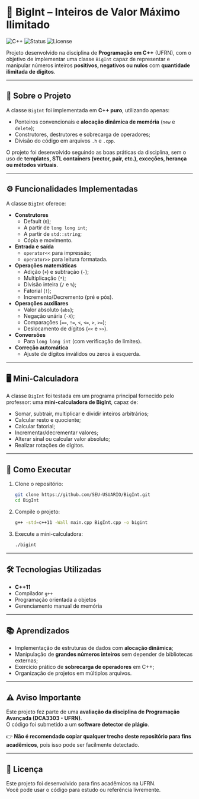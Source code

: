 # 🔢 BigInt – Inteiros de Valor Máximo Ilimitado

![C++](https://img.shields.io/badge/language-C%2B%2B11-blue)
![Status](https://img.shields.io/badge/status-finished-brightgreen)
![License](https://img.shields.io/badge/license-academic-lightgrey)

Projeto desenvolvido na disciplina de **Programação em C++** (UFRN), com o objetivo de implementar uma classe `BigInt` capaz de representar e manipular números inteiros **positivos, negativos ou nulos** com **quantidade ilimitada de dígitos**.

---

## 📌 Sobre o Projeto
A classe `BigInt` foi implementada em **C++ puro**, utilizando apenas:
- Ponteiros convencionais e **alocação dinâmica de memória** (`new` e `delete`);
- Construtores, destrutores e sobrecarga de operadores;
- Divisão do código em arquivos `.h` e `.cpp`.

O projeto foi desenvolvido seguindo as boas práticas da disciplina, sem o uso de **templates, STL containers (vector, pair, etc.), exceções, herança ou métodos virtuais**.

---

## ⚙️ Funcionalidades Implementadas

A classe `BigInt` oferece:
- **Construtores**
  - Default (`0`);
  - A partir de `long long int`;
  - A partir de `std::string`;
  - Cópia e movimento.
- **Entrada e saída**
  - `operator<<` para impressão;
  - `operator>>` para leitura formatada.
- **Operações matemáticas**
  - Adição (`+`) e subtração (`-`);
  - Multiplicação (`*`);
  - Divisão inteira (`/` e `%`);
  - Fatorial (`!`);
  - Incremento/Decremento (pré e pós).
- **Operações auxiliares**
  - Valor absoluto (`abs`);
  - Negação unária (`-X`);
  - Comparações (`==`, `!=`, `<`, `<=`, `>`, `>=`);
  - Deslocamento de dígitos (`<<` e `>>`).
- **Conversões**
  - Para `long long int` (com verificação de limites).
- **Correção automática**
  - Ajuste de dígitos inválidos ou zeros à esquerda.

---

## 🖥️ Mini-Calculadora

A classe `BigInt` foi testada em um programa principal fornecido pelo professor: uma **mini-calculadora de BigInt**, capaz de:

- Somar, subtrair, multiplicar e dividir inteiros arbitrários;
- Calcular resto e quociente;
- Calcular fatorial;
- Incrementar/decrementar valores;
- Alterar sinal ou calcular valor absoluto;
- Realizar rotações de dígitos.

---

## 🚀 Como Executar

1. Clone o repositório:
   ```bash
   git clone https://github.com/SEU-USUARIO/BigInt.git
   cd BigInt
   ```

2. Compile o projeto:
   ```bash
   g++ -std=c++11 -Wall main.cpp BigInt.cpp -o bigint
   ```

3. Execute a mini-calculadora:
   ```bash
   ./bigint
   ```

---

## 🛠️ Tecnologias Utilizadas
- **C++11**
- Compilador `g++`
- Programação orientada a objetos
- Gerenciamento manual de memória

---

## 📚 Aprendizados
- Implementação de estruturas de dados com **alocação dinâmica**;
- Manipulação de **grandes números inteiros** sem depender de bibliotecas externas;
- Exercício prático de **sobrecarga de operadores** em C++;
- Organização de projetos em múltiplos arquivos.

---

## ⚠️ Aviso Importante
Este projeto fez parte de uma **avaliação da disciplina de Programação Avançada (DCA3303 - UFRN)**.  
O código foi submetido a um **software detector de plágio**.  

👉 **Não é recomendado copiar qualquer trecho deste repositório para fins acadêmicos**, pois isso pode ser facilmente detectado.

---

## 📄 Licença
Este projeto foi desenvolvido para fins acadêmicos na UFRN.  
Você pode usar o código para estudo ou referência livremente.
